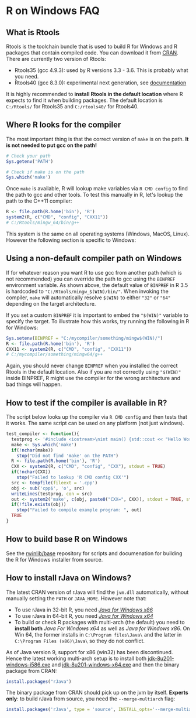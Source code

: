 # R on Windows FAQ


## What is Rtools

Rtools is the toolchain bundle that is used to build R for Windows and R packages that contain compiled code. You can download it from [CRAN](https://cran.r-project.org/bin/windows/Rtools/). There are currently two version of Rtools:

 - Rtools35 (gcc 4.9.3): used by R versions 3.3 - 3.6. This is probably what you need.
 - Rtools40 (gcc 8.3.0): experimental next generation, see [documentation](https://cran.r-project.org/bin/windows/testing/rtools40.html)

It is highly recommended to __install Rtools in the default location__ where R expects to find it when building packages. The default location is `C:/Rtools/` for Rtools35 and `C:/rtools40/` for Rtools40.


## Where R looks for the compiler

The most important thing is that the correct version of `make` is on the path. __It is not needed to put gcc on the path!__

```r
# Check your path
Sys.getenv('PATH')

# Check if make is on the path
Sys.which('make')
```

Once `make` is available, R will lookup make variables via `R CMD config` to find the path to gcc and other tools. To test this manually in R, let's lookup the path to the C++11 compiler:

```r
R <- file.path(R.home('bin'), 'R')
system2(R, c("CMD", "config", "CXX11"))
# C:/Rtools/mingw_64/bin/g++
```

This system is the same on all operating systems (Windows, MacOS, Linux). However the following section is specific to Windows:


## Using a non-default compiler path on Windows

If for whatever reason you want R to use gcc from another path (which is not recommended) you can override the path to gcc using the `BINPREF` environment variable. As shown above, the default value of `BINPREF` in R 3.5 is hardcoded to `"C:/Rtools/mingw_$(WIN)/bin/"`.  When invoking the compiler, `make` will automatically resolve `$(WIN)` to either `"32"` or `"64"` depending on the target architecture. 

If you set a custom `BINPREF` it is important to embed the `"$(WIN)"` variable to specify the target. To illustrate how this works, try running the following in R for Windows:

```r
Sys.setenv(BINPREF = "C:/mycompiler/something/mingw$(WIN)/")
R <- file.path(R.home('bin'), 'R')
CXX11 <- system2(R, c("CMD", "config", "CXX11"))
# C:/mycompiler/something/mingw64/g++
```

Again, you should never change `BINPREF` when you installed the correct Rtools in the default location. Also if you are not correctly using `"$(WIN)"` inside BINPREF, R might use the compiler for the wrong architecture and bad things will happen.


## How to test if the compiler is available in R?

The script below looks up the compiler via `R CMD config` and then tests that it works. The same script can be used on any platform (not just windows).

```r
test_compiler <- function(){
  testprog <- '#include <iostream>\nint main() {std::cout << "Hello World!";}'
  make <- Sys.which('make')
  if(!nchar(make))
    stop("Did not find 'make' on the PATH")
  R <- file.path(R.home('bin'), 'R')
  CXX <- system2(R, c("CMD", "config", "CXX"), stdout = TRUE)
  if(!nchar(CXX))
    stop("Failed to lookup 'R CMD config CXX'")
  src <- tempfile(fileext = '.cpp')
  obj <- sub('cpp$', 'o', src)
  writeLines(testprog, con = src)
  out <- system2('make', c(obj, paste0("CXX=", CXX)), stdout = TRUE, stderr = TRUE)
  if(!file.exists(obj))
    stop("Failed to compile example program: ", out)
  TRUE
}
```

## How to build base R on Windows

See the [rwinlib/base](https://github.com/rwinlib/base) repository for scripts and documenation for building the R for Windows installer from source.

## How to install rJava on Windows?

The latest CRAN version of rJava will find the `jvm.dll` automatically, without manually setting the `PATH` or `JAVA_HOME`. However note that:
 
 - To use rJava in 32-bit R, you need [_Java for Windows x86_](http://www.oracle.com/technetwork/java/javase/downloads/jdk8-downloads-2133151.html)
 - To use rJava in 64-bit R, you need [_Java for Windows x64_](http://www.oracle.com/technetwork/java/javase/downloads/jdk8-downloads-2133151.html)
 - To build or check R packages with multi-arch (the default) you need to  __install both__ _Java For Windows x64_ as well as _Java for Windows x86_. On Win 64, the former installs in `C:\Program files\Java\` and the latter in `C:\Program Files (x86)\Java\` so they do not conflict.

As of Java version 9, support for x86 (win32) has been discontinued. Hence the latest working multi-arch setup is to install both [jdk-8u201-windows-i586.exe](http://www.oracle.com/technetwork/java/javase/downloads/jdk8-downloads-2133151.html) and [jdk-8u201-windows-x64.exe](http://www.oracle.com/technetwork/java/javase/downloads/jdk8-downloads-2133151.html) and then the binary package from CRAN: 

```r
install.packages("rJava")
```

The binary package from CRAN should pick up on the jvm by itself. __Experts only__: to build rJava from source, you need the `--merge-multiarch` flag:

```r
install.packages('rJava', type = 'source', INSTALL_opts='--merge-multiarch')
```


